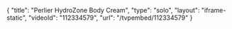 {
    "title": "Perlier HydroZone Body Cream",
    "type": "solo",
    "layout": "iframe-static",
    "videoId": "112334579",
    "url": "\/tvpembed\/112334579"
}